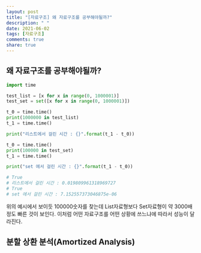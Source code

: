 ```yaml
---
layout: post
title: "[자료구조] 왜 자료구조를 공부해야될까?"
description: " "
date: 2021-06-02
tags: [자료구조]
comments: true
share: true
---
```


## 왜 자료구조를 공부해야될까?

```python
import time

test_list = [x for x in range(0, 1000001)]
test_set = set([x for x in range(0, 1000001)])

t_0 = time.time()
print(1000000 in test_list)
t_1 = time.time()

print("리스트에서 걸린 시간 : {}".format(t_1 - t_0))

t_0 = time.time()
print(100000 in test_set)
t_1 = time.time()

print("set 에서 걸린 시간 : {}".format(t_1 - t_0))

# True
# 리스트에서 걸린 시간 : 0.019809961318969727
# True
# set 에서 걸린 시간 : 7.152557373046875e-06
```

위의 예시에서 보이듯 100000숫자를 찾는데 List자료형보다 Set자료형이 약 3000배정도 빠른 것이 보인다. 이처럼 어떤 자료구조를 어떤 상황에 쓰느냐에 따라서 성능이 달라진다.


## 분할 상환 분석(Amortized Analysis)

